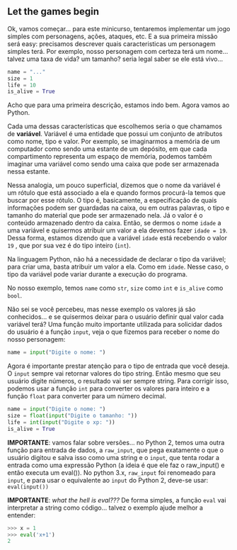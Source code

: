 ## Let the games begin

Ok, vamos começar... para este minicurso, tentaremos implementar um jogo simples com personagens, ações, ataques, etc. E a sua primeira missão será easy: precisamos descrever quais caracteristicas um personagem simples terá. Por exemplo, nosso personagem com certeza terá um nome... talvez uma taxa de vida? um tamanho? seria legal saber se ele está vivo...

```python
name = "..."
size = 1
life = 10
is_alive = True
```

Acho que para uma primeira descrição, estamos indo bem. Agora vamos ao Python.

Cada uma dessas características que escolhemos seria o que chamamos de **variável**. Variável é uma entidade que possui um conjunto de atributos como nome, tipo e valor. Por exemplo, se imaginarmos a memória de um computador como sendo uma estante de um depósito, em que cada compartimento representa um espaço de memória, podemos também imaginar uma variável como sendo uma caixa que pode ser armazenada nessa estante.

Nessa analogia, um pouco superficial, dizemos que o nome da variável é um rótulo que está associado a ela e quando formos procurá-la temos que buscar por esse rótulo. O tipo é, basicamente, a especificação de quais informações podem ser guardadas na caixa, ou em outras palavras, o tipo e tamanho do material que pode ser armazenado nela. Já o valor é o conteúdo armazenado dentro da caixa. Então, se dermos o nome ```idade``` a uma variável e quisermos atribuir um valor a ela devemos fazer ```idade = 19```. Dessa forma, estamos dizendo que a variável ```idade``` está recebendo o valor ```19``` , que por sua vez é do tipo inteiro (```int```).

Na linguagem Python, não há a necessidade de declarar o tipo da variável; para criar uma, basta atribuir um valor a ela. Como em ```idade```. Nesse caso, o tipo da variável pode variar durante a execução do programa.

No nosso exemplo, temos ```name``` como ```str```, ```size``` como ```int``` e ```is_alive``` como ```bool```.

Não sei se você percebeu, mas nesse exemplo os valores já são conhecidos... e se quisermos deixar para o usuário definir qual valor cada variável terá? Uma função muito importante utilizada para solicidar dados do usuário é a função ```input```, veja o que fizemos para receber o nome do nosso personagem:

```python
name = input("Digite o nome: ")
```

Agora é importante prestar atenção para o tipo de entrada que você deseja. O ```input``` sempre vai retornar valores do tipo string. Então mesmo que seu usuário digite números, o resultado vai ser sempre string. Para corrigir isso, podemos usar a função ```int``` para converter os valores para inteiro e a função ```float``` para converter para um número decimal.

```python
name = input("Digite o nome: ")
size = float(input("Digite o tamanho: "))
life = int(input("Digite o xp: "))
is_alive = True
```

**IMPORTANTE**: vamos falar sobre versões... no Python 2, temos uma outra função para entrada de dados, a ```raw_input```, que pega exatamente o que o usuário digitou e salva isso como uma string e o ```input```, que tenta rodar a entrada como uma expressão Python (a ideia é que ele faz o raw_input() e então executa um eval()).
No python 3.x, ```raw_input``` foi renomeado para ```input```, e para usar o equivalente ao ```input``` do Python 2, deve-se usar: ```eval(input())```

**IMPORTANTE**: *what the hell is eval???*  De forma simples, a função ```eval``` vai interpretar a string como código... talvez o exemplo ajude melhor a entender:

```python
>>> x = 1
>>> eval('x+1')
2
```
